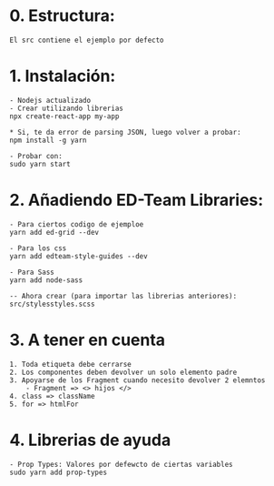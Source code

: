 # 0. Estructura:
    El src contiene el ejemplo por defecto

# 1. Instalación:

    - Nodejs actualizado 
    - Crear utilizando librerias
    npx create-react-app my-app

    * Si, te da error de parsing JSON, luego volver a probar: 
    npm install -g yarn

    - Probar con:
    sudo yarn start

# 2. Añadiendo ED-Team Libraries:

    - Para ciertos codigo de ejemploe
    yarn add ed-grid --dev

    - Para los css
    yarn add edteam-style-guides --dev

    - Para Sass
    yarn add node-sass

    -- Ahora crear (para importar las librerias anteriores):
    src/stylesstyles.scss


# 3. A tener en cuenta

    1. Toda etiqueta debe cerrarse
    2. Los componentes deben devolver un solo elemento padre
    3. Apoyarse de los Fragment cuando necesito devolver 2 elemntos
        - Fragment => <> hijos </> 
    4. class => className
    5. for => htmlFor
    

# 4. Librerias de ayuda
    - Prop Types: Valores por defewcto de ciertas variables
    sudo yarn add prop-types